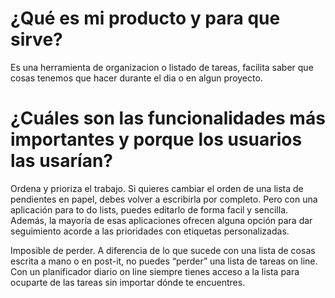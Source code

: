 # ¿Qué es mi producto y para que sirve?

Es una herramienta de organizacion o listado de tareas, facilita saber que cosas tenemos que hacer durante el dia o en algun proyecto.

# ¿Cuáles son las funcionalidades más importantes y porque los usuarios las usarían?

Ordena y prioriza el trabajo. Si quieres cambiar el orden de una lista de pendientes en papel, debes volver a escribirla por completo. Pero con una aplicación para to do lists, puedes editarlo de forma facil y sencilla. Además, la mayoría de esas aplicaciones ofrecen alguna opción para dar seguimiento acorde a las prioridades con etiquetas personalizadas.

Imposible de perder. A diferencia de lo que sucede con una lista de cosas escrita a mano o en post-it, no puedes “perder” una lista de tareas on line. Con un planificador diario on line siempre tienes acceso a la lista para ocuparte de las tareas sin importar dónde te encuentres.
